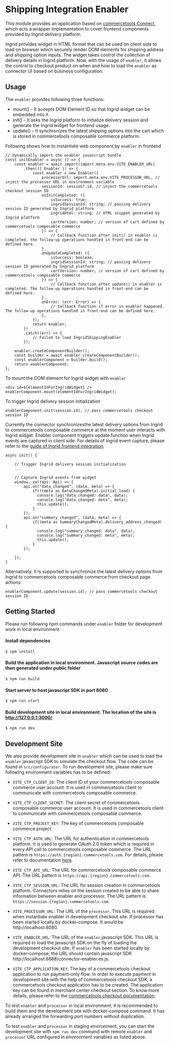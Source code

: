 # Shipping Integration Enabler

This module provides an application based on [commercetools Connect](https://docs.commercetools.com/connect), which acts a wrapper implementation to cover frontend components provided by Ingrid delivery platform.

Ingrid provides widget in HTML format that can be used on client side to load on browser which securely render DOM elements for shipping address and shipping option inputs. The widget takes control the collection of delivery details in Ingrid platform. Now, with the usage of `enabler`, it allows the control to checkout product on when and how to load the `enabler` as connector UI based on business configuration.

## Usage

The `enabler` provides following three functions:

- mount() - It accepts DOM Element ID so that Ingrid widget can be embedded into it.
- init() - It asks the Ingrid platform to initialize delivery session and generate the Ingrid widget for frontend usage.
- update() - It synchronizes the latest shipping options into the cart which is stored in commercetools composable commerce platform.

Following shows how to instantiate web component by `enabler` in frontend

```
// dynamically import the enabler javascript bundle
const initEnabler = async () => {
    const enabler = await import(import.meta.env.VITE_ENABLER_URL)
        .then(({ Enabler }) => {
            const enabler = new Enabler({
                processorUrl: import.meta.env.VITE_PROCESSOR_URL, // inject the processor URL in environment variable
                sessionId: session?.id, // inject the commercetools checkout session ID
                onInitCompleted: ({
                    isSuccess: true;
                    ingridSessionId: string; // passing delivery session ID generated by Ingrid platform
                    ingridHtml: string; // HTML snippet generated by Ingrid platform
                    cartVersion: number; // version of cart defined by commercetools composable commerce
                }) => {
                    // Callback function after init() in enabler is completed. the follow-up operations handled in front-end can be defined here.
                },
                onUpdateCompleted: ({
                    isSuccess: boolean,
                    ingridSessionId: string; // passing delivery session ID generated by Ingrid platform
                    cartVersion: number; // version of cart defined by commercetools composable commerce
                }) => {
                    // Callback function after update() in enabler is completed. The follow-up operations handled in front-end can be defined here.
                },
                onError: (err: Error) => {
                    // Callback function if error in enabler happened. The follow-up operations handled in front-end can be defined here.
                },
            });
            return enabler;
        })
        .catch((err) => {
            // Failed to load IngridShippingEnabler
        });

    enabler.createComponentBuilder();
    const builder = await enabler.createComponentBuilder();
    const enablerComponent = builder.build();
    return enablerComponent;
};
```

To mount the DOM element for Ingrid widget with `enabler`

```
<div id=${elementIdForIngridWidget} />
enablerComponent.mount(elementIdForIngridWidget);
```

To trigger Ingrid delivery session initialization

```
enablerComponent.init(session.id); // pass commercetools checkout session ID
```

Currently the connector synchronizesthe latest delivery options from Ingrid to commercetools composable commerce at the moment user interacts with Ingrid widget. Enabler component triggers update function when Ingrid events are captured in client side. For details of Ingrid event capture, please refer to the [guide of Ingrid frontend integration](https://developer.ingrid.com/delivery_checkout/frontend_integration/index.html).

```
async init() {

    // Trigger Ingrid delivery session initialization
    ...

    // Capture Ingrid events from widget
    window._sw((api: Api) => {
        api.on("data_changed", (data, meta) => {
            if(!(meta as DataChangedMeta).initial_load) {
              console.log("data_changed: data", data);
              console.log("data_changed: meta", meta);
              this.update();
            }
        });
        api.on("summary_changed", (data, meta) => {
            if((meta as SummaryChangedMeta).delivery_address_changed) {
              console.log("summary_changed: data", data);
              console.log("summary_changed: meta", meta);
              this.update();
            }
        });

    });
}
```

Alternatively, it is supported to synchronize the latest delivery options from Ingrid to commercetools composable commerce from checkout page actions

```
enablerComponent.update(session.id); // pass commercetools checkout session ID
```

## Getting Started

Please run following npm commands under `enabler` folder for development work in local environment.

#### Install dependencies

```
$ npm install
```

#### Build the application in local environment. Javascript source codes are then generated under public folder

```
$ npm run build
```

#### Start server to host javascript SDK in port 8080

```
$ npm run start
```

#### Build development site in local environment. The location of the site is http://127.0.0.1:3000/

```
$ npm run dev
```

## Development Site

We also provide development site in `enabler` which can be used to load the `enabler` javascript SDK to simulate the checkout flow. The code can be found in `src/configurator`. To run development site, please make sure following environment variables has to be defined:

- `VITE_CTP_CLIENT_ID`: The client ID of your commercetools composable commerce user account. It is used in commercetools client to communicate with commercetools composable commerce.

- `VITE_CTP_CLIENT_SECRET`: The client secret of commercetools composable commerce user account. It is used in commercetools client to communicate with commercetools composable commerce.
- `VITE_CTP_PROJECT_KEY`: The key of commercetools composable commerce project.
- `VITE_CTP_AUTH_URL`: The URL for authentication in commercetools platform. It is used to generate OAuth 2.0 token which is required in every API call to commercetools composable commerce. The URL pattern is `https://auth.{region}.commercetools.com`. For details, please refer to documentation [here](https://docs.commercetools.com/tutorials/api-tutorial#authentication).
- `VITE_CTP_API_URL`: The URL for commercetools composable commerce API. The URL pattern is `https://api.{region}.commercetools.com`.
- `VITE_CTP_SESSION_URL`: The URL for session creation in commercetools platform. Connectors relies on the session created to be able to share information between enabler and processor. The URL pattern is `https://session.{region}.commercetools.com`.
- `VITE_PROCESSOR_URL`: The URL of the `processor`. This URL is required when instantiate enabler in development checkout site. If processor has been started locally by docker-compose. It would be http://localhost:8080.

- `VITE_ENABLER_URL`: The URL of the `enabler` javascript SDK. This URL is required to load the javascript SDK on the fly of loading the development checkout site. If `enabler` has been started locally by docker-compose, the URL should contain javascript SDK http://localhost:8888/connector-enabler.es.js.
- `VITE_CTP_APPLICATION_KEY`: The key of a commercetools checkout application to run payment-only flow. In order to execute payment in development site with the help of commercetools checkout SDK, a commercetools checkout application has to be created. The application key can be found in merchant center checkout section. To know more details, please refer to the [commercetools checkout documentation](https://docs.commercetools.com/checkout/installing-checkout).

To test `enabler` and `processor` in local environment, it is recommended to build them and the development site with docker-compose command. It has already arranged the forwarding port numbers without duplication.

To test `enabler` and `processor` in staging environment, you can start the development site with `npm run dev` command with remote `enabler` and `processor` URL configured in environment variables as listed above.
